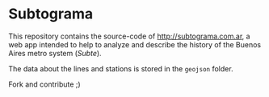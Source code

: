 Subtograma
==========

This repository contains the source-code of http://subtograma.com.ar,
a web app intended to help to analyze and describe the history of the Buenos Aires metro system (*Subte*).

The data about the lines and stations is stored in the `geojson` folder.

Fork and contribute ;)